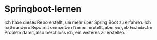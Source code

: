 # Springboot-lernen
Ich habe dieses Repo erstellt, um mehr über Spring Boot zu erfahren. Ich hatte andere Repo mit demselben Namen erstellt, aber es gab technische Problem damit, also beschloss ich, ein weiteres zu erstellen.
